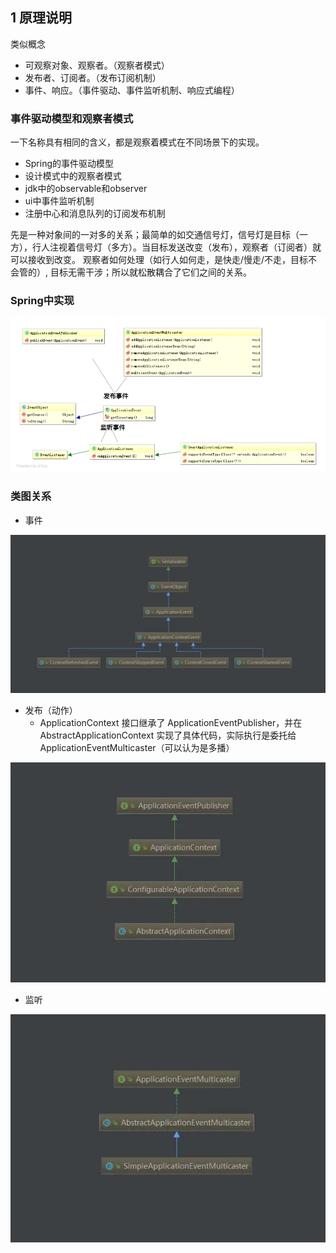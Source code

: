 ## 1 原理说明
类似概念
* 可观察对象、观察者。（观察者模式）
* 发布者、订阅者。（发布订阅机制）
* 事件、响应。（事件驱动、事件监听机制、响应式编程）
### 事件驱动模型和观察者模式
一下名称具有相同的含义，都是观察着模式在不同场景下的实现。
* Spring的事件驱动模型
* 设计模式中的观察者模式
* jdk中的observable和observer
* ui中事件监听机制
* 注册中心和消息队列的订阅发布机制

先是一种对象间的一对多的关系；最简单的如交通信号灯，信号灯是目标（一方），行人注视着信号灯（多方）。当目标发送改变（发布），观察者（订阅者）就可以接收到改变。 观察者如何处理（如行人如何走，是快走/慢走/不走，目标不会管的）, 目标无需干涉；所以就松散耦合了它们之间的关系。


### Spring中实现
![](image/2022-10-18-12-06-37.png)



### 类图关系
* 事件

![](image/2022-10-18-12-07-26.png)


* 发布（动作）
  * ApplicationContext 接口继承了 ApplicationEventPublisher，并在 AbstractApplicationContext 实现了具体代码，实际执行是委托给ApplicationEventMulticaster（可以认为是多播）

![](image/2022-10-18-12-08-25.png)


* 监听

![](image/2022-10-18-12-08-47.png)



